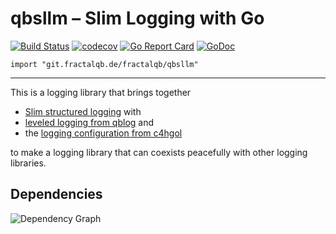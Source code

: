 # qbsllm – Slim Logging with Go
[![Build Status](https://travis-ci.org/fractalqb/qbsllm.svg)](https://travis-ci.org/fractalqb/qbsllm)
[![codecov](https://codecov.io/gh/fractalqb/qbsllm/branch/master/graph/badge.svg)](https://codecov.io/gh/fractalqb/qbsllm)
[![Go Report Card](https://goreportcard.com/badge/github.com/fractalqb/qbsllm)](https://goreportcard.com/report/github.com/fractalqb/qbsllm)
[![GoDoc](https://godoc.org/github.com/fractalqb/qbsllm?status.svg)](https://godoc.org/github.com/fractalqb/qbsllm)

`import "git.fractalqb.de/fractalqb/qbsllm"`

---

This is a logging library that brings together

- [Slim structured logging](https://git.fractalqb.de/fractalqb/sllm)
with
- [leveled logging from qblog](https://codeberg.org/fractalqb/qblog)
and
- the [logging configuration from
  c4hgol](https://codeberg.org/fractalqb/c4hgol)

to make a logging library that can coexists peacefully with other
logging libraries.

## Dependencies
![Dependency Graph](file:depgraph.svg)